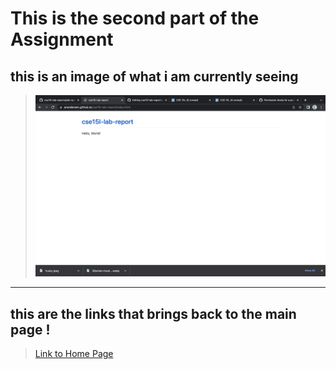 # This is the second part of the Assignment
## this is an image of what i am currently seeing
>![Image](screenshot.png)
---
## this are the links that brings back to the main page !

>[Link to Home Page](index.html)
